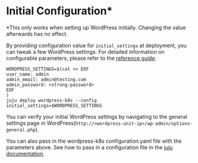 # Initial Configuration\*

\*This only works when setting up WordPress initially. Changing the value afterwards has no effect.

By providing configuration value for `initial_settings` at deployment, you can tweak a few
WordPress settings. For detailed information on configurable parameters, please refer to the
[reference guide](https://charmhub.io/wordpress-k8s/docs/reference?channel=edge).

```
WORDPRESS_SETTINGS=$(cat << EOF
user_name: admin
admin_email: admin@testing.com
admin_password: <strong-password>
EOF
)
juju deploy wordpress-k8s --config initial_settings=$WORDPRESS_SETTINGS
```

You can verify your initial WordPress settings by navigating to ​​the general settings page in
WordPress(`http://<wordpress-unit-ip>/wp-admin/options-general.php`).

You can also pass in the wordpress-k8s configuration.yaml file with the parameters above. See how
to pass in a configuration file in the
[juju documentation](https://juju.is/docs/olm/manage-applications#heading--configure-an-application-during-deployment).
